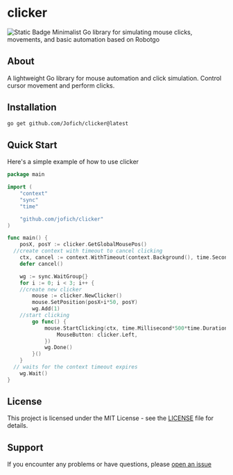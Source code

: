 # clicker
![Static Badge](https://img.shields.io/badge/license-MIT-blue)
Minimalist Go library for simulating mouse clicks, movements, and basic automation based on Robotgo
## About

A lightweight Go library for mouse automation and click simulation. Control cursor movement and perform clicks.
## Installation

```bash
go get github.com/Jofich/clicker@latest
```
## Quick Start

Here's a simple example of how to use clicker
```go
package main

import (
	"context"
	"sync"
	"time"

	"github.com/jofich/clicker"
)

func main() {
	posX, posY := clicker.GetGlobalMousePos()
  //create context with timeout to cancel clicking
	ctx, cancel := context.WithTimeout(context.Background(), time.Second*30)
	defer cancel()

	wg := sync.WaitGroup{}
	for i := 0; i < 3; i++ {
    //create new clicker
		mouse := clicker.NewClicker()
		mouse.SetPosition(posX+i*50, posY)
		wg.Add(1)
    //start clicking
		go func() {
			mouse.StartClicking(ctx, time.Millisecond*500*time.Duration(i+1), clicker.Args{
				MouseButton: clicker.Left,
			})
			wg.Done()
		}()
	}
  // waits for the context timeout expires
	wg.Wait()
}
```

## License

This project is licensed under the MIT License - see the [LICENSE](LICENSE) file for details.

## Support
If you encounter any problems or have questions, please [open an issue](https://github.com/jofich/clicker/issues/new)
